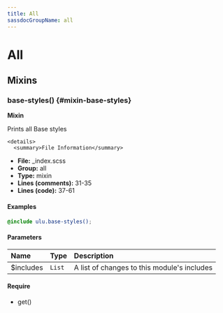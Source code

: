 ```yaml
---
title: All
sassdocGroupName: all
---
```



# All





## Mixins




<div class="sassdoc-item-header">

###  base-styles() {#mixin-base-styles}

  <div class="sassdoc-item-header__labels">
    <span class="tag tag--primary"><strong>Mixin</strong></span>
  </div>

</div>

  

Prints all Base styles
    
    

    <details>
      <summary>File Information</summary>
- **File:** _index.scss
- **Group:** all
- **Type:** mixin
- **Lines (comments):** 31-35
- **Lines (code):** 37-61
    </details>
    

#### Examples

      


``` scss
@include ulu.base-styles();
```
  

      

#### Parameters


|Name|Type|Description|
|:--|:--|:--|
|$includes|`List`|A list of changes to this module's includes|

    

#### Require

- get()
  
  
  